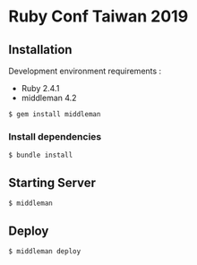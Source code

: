 Ruby Conf Taiwan 2019
===

## Installation

Development environment requirements :

- Ruby 2.4.1
- middleman 4.2

```
$ gem install middleman
```

### Install dependencies
```
$ bundle install
```

## Starting Server
```
$ middleman
```

## Deploy
```
$ middleman deploy
```